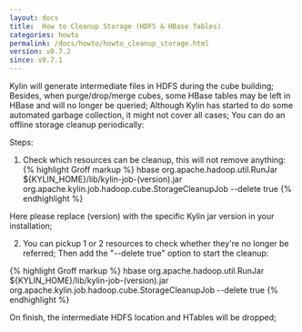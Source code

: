 ```yaml
---
layout: docs
title:  How to Cleanup Storage (HDFS & HBase Tables)
categories: howto
permalink: /docs/howto/howto_cleanup_storage.html
version: v0.7.2
since: v0.7.1
---
```


Kylin will generate intermediate files in HDFS during the cube building; Besides, when purge/drop/merge cubes, some HBase tables may be left in HBase and will no longer be queried; Although Kylin has started to do some 
automated garbage collection, it might not cover all cases; You can do an offline storage cleanup periodically:

Steps:

1. Check which resources can be cleanup, this will not remove anything: 
{% highlight Groff markup %}
hbase org.apache.hadoop.util.RunJar ${KYLIN_HOME}/lib/kylin-job-(version).jar org.apache.kylin.job.hadoop.cube.StorageCleanupJob --delete true
{% endhighlight %}

Here please replace (version) with the specific Kylin jar version in your installation;

2. You can pickup 1 or 2 resources to check whether they're no longer be referred; Then add the "--delete true" option to start the cleanup:  

{% highlight Groff markup %}
hbase org.apache.hadoop.util.RunJar ${KYLIN_HOME}/lib/kylin-job-(version).jar org.apache.kylin.job.hadoop.cube.StorageCleanupJob --delete true
{% endhighlight %}

On finish, the intermediate HDFS location and HTables will be dropped;